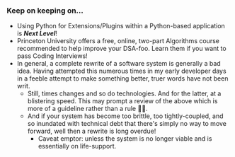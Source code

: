 ### Keep on keeping on...

+ Using Python for Extensions/Plugins within a Python-based application is ***Next Level***!
+ Princeton University offers a free, online, two-part Algorithms course recommended to help improve your DSA-foo.  Learn them if you want to pass Coding Interviews!
+ In general, a complete rewrite of a software system is generally a bad idea.  Having attempted this numerous times in my early developer days in a feeble attempt to make something better, truer words have not been writ.
  + Still, times changes and so do technologies.  And for the latter, at a blistering speed.  This may prompt a review of the above which is more of a guideline rather than a rule 🤔😄.
  + And if your system has become too brittle, too tightly-coupled, and so inundated with technical debt that there's simply no way to move forward, well then a rewrite is long overdue!
    + Caveat emptor: unless the system is no longer viable and is essentially on life-support. 

<!--
**cazamedia/cazamedia** is a ✨ _special_ ✨ repository because its `README.md` (this file) appears on your GitHub profile.

Here are some ideas to get you started:

- 🔭 I’m currently working on ...
- 🌱 I’m currently learning ...
- 👯 I’m looking to collaborate on ...
- 🤔 I’m looking for help with ...
- 💬 Ask me about ...
- 📫 How to reach me: ...
- 😄 Pronouns: ...
- ⚡ Fun fact: ...
-->
